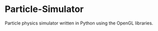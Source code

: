 Particle-Simulator
===========

Particle physics simulator written in Python using the OpenGL libraries.
